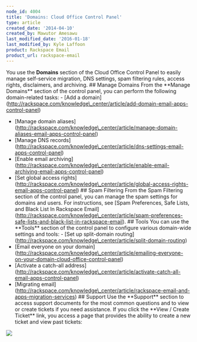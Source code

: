 ```yaml
---
node_id: 4004
title: 'Domains: Cloud Office Control Panel'
type: article
created_date: '2014-04-10'
created_by: Mawutor Amesawu
last_modified_date: '2016-01-18'
last_modified_by: Kyle Laffoon
product: Rackspace Email
product_url: rackspace-email
---
```


You use the **Domains** section of the Cloud Office Control Panel to
easily manage self-service migration, DNS settings, spam filtering
rules, access rights, disclaimers, and archiving. \#\# Manage Domains
From the \*\*Manage Domains\*\* section of the control panel, you can
perform the following domain-related tasks: - \[Add a
domain\](http://rackspace.com/knowledge\_center/article/add-domain-email-apps-control-panel)
- \[Manage domain
aliases\](http://rackspace.com/knowledge\_center/article/manage-domain-aliases-email-apps-control-panel)
- \[Manage DNS
records\](http://rackspace.com/knowledge\_center/article/dns-settings-email-apps-control-panel)
- \[Enable email
archiving\](http://rackspace.com/knowledge\_center/article/enable-email-archiving-email-apps-control-panel)
- \[Set global access
rights\](http://rackspace.com/knowledge\_center/article/global-access-rights-email-apps-control-panel)
\#\# Spam Filtering From the Spam Filtering section of the control
panel, you can manage the spam settings for domains and users. For
instructions, see \[Spam Preferences, Safe Lists, and Black List In
Rackspace
Email\](http://rackspace.com/knowledge\_center/article/spam-preferences-safe-lists-and-black-list-in-rackspace-email).
\#\# Tools You can use the \*\*Tools\*\* section of the control panel to
configure various domain-wide settings and tools: - \[Set up
split-domain
routing\](http://rackspace.com/knowledge\_center/article/split-domain-routing)
- \[Email everyone on your
domain\](http://rackspace.com/knowledge\_center/article/emailing-everyone-on-your-domain-cloud-office-control-panel)
- \[Activate a catch-all
address\](http://rackspace.com/knowledge\_center/article/activate-catch-all-email-apps-control-panel)
- \[Migrating
email\](http://rackspace.com/knowledge\_center/article/rackspace-email-and-apps-migration-services)
\#\# Support Use the \*\*Support\*\* section to access support documents
for the most common questions and to view or create tickets if you need
assistance. If you click the \*\*View / Create Ticket\*\* link, you
access a page that provides the ability to create a new ticket and view
past tickets:

![](http://c15042926.r26.cf2.rackcdn.com/CP9.png)

